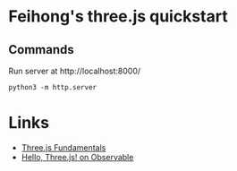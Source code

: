 # Feihong's three.js quickstart

## Commands

Run server at http://localhost:8000/

```
python3 -m http.server
```

# Links

- [Three.js Fundamentals](https://threejsfundamentals.org/threejs/lessons/threejs-fundamentals.html)
- [Hello, Three.js! on Observable](https://observablehq.com/@mbostock/hello-three-js)
